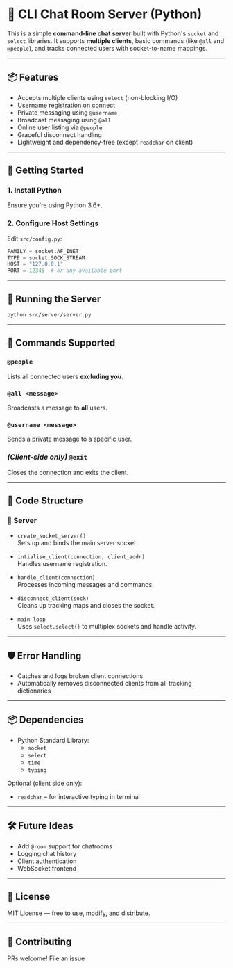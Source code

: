 # 🧠 CLI Chat Room Server (Python)

This is a simple **command-line chat server** built with Python's `socket` and `select` libraries. It supports **multiple clients**, basic commands (like `@all` and `@people`), and tracks connected users with socket-to-name mappings.

---

## 📦 Features

- Accepts multiple clients using `select` (non-blocking I/O)
- Username registration on connect
- Private messaging using `@username`
- Broadcast messaging using `@all`
- Online user listing via `@people`
- Graceful disconnect handling
- Lightweight and dependency-free (except `readchar` on client)

---

## 🏁 Getting Started

### 1. Install Python
Ensure you're using Python 3.6+.

### 2. Configure Host Settings

Edit `src/config.py`:

```python
FAMILY = socket.AF_INET
TYPE = socket.SOCK_STREAM
HOST = "127.0.0.1"
PORT = 12345  # or any available port
```

---

## 🚀 Running the Server

```bash
python src/server/server.py
```

---

## 💬 Commands Supported

### `@people`
Lists all connected users **excluding you**.

### `@all <message>`
Broadcasts a message to **all** users.

### `@username <message>`
Sends a private message to a specific user.

### _(Client-side only)_ `@exit`
Closes the connection and exits the client.

---

## 🧱 Code Structure

### 🔹 Server

- `create_socket_server()`  
  Sets up and binds the main server socket.

- `intialise_client(connection, client_addr)`  
  Handles username registration.

- `handle_client(connection)`  
  Processes incoming messages and commands.

- `disconnect_client(sock)`  
  Cleans up tracking maps and closes the socket.

- `main loop`  
  Uses `select.select()` to multiplex sockets and handle activity.

---

## 🛡 Error Handling

- Catches and logs broken client connections
- Automatically removes disconnected clients from all tracking dictionaries

---

## 📦 Dependencies

- Python Standard Library:
  - `socket`
  - `select`
  - `time`
  - `typing`

Optional (client side only):
- `readchar` – for interactive typing in terminal

---

## 🛠️ Future Ideas

- Add `@room` support for chatrooms
- Logging chat history
- Client authentication
- WebSocket frontend

---

## 📄 License

MIT License — free to use, modify, and distribute.

---

## 🤝 Contributing

PRs welcome! File an issue
